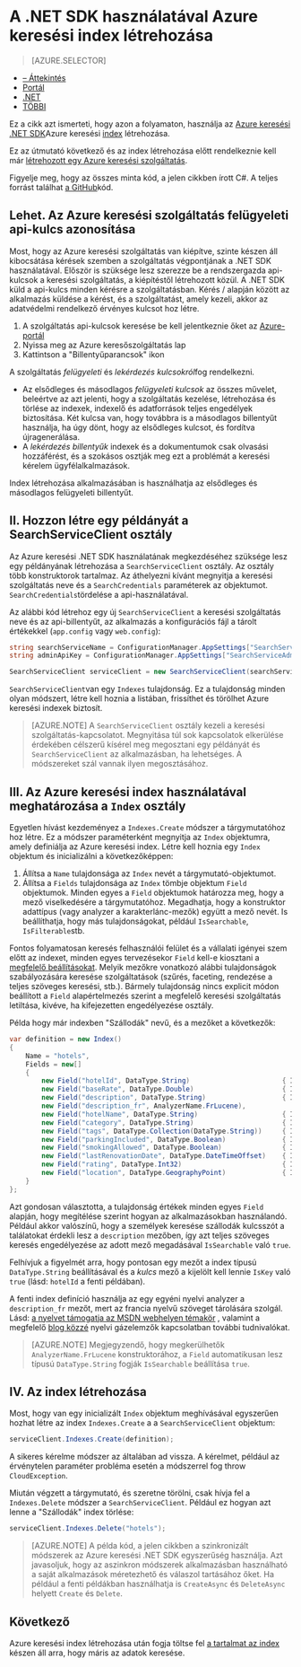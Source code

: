 <properties
    pageTitle="A .NET SDK használatával Azure keresési index létrehozása |} Microsoft Azure |} A felhőben tárolt keresési szolgáltatás"
    description="Index létrehozása az Azure keresési .NET SDK használatával kódot."
    services="search"
    documentationCenter=""
    authors="brjohnstmsft"
    manager="jhubbard"
    editor=""
    tags="azure-portal"/>

<tags
    ms.service="search"
    ms.devlang="dotnet"
    ms.workload="search"
    ms.topic="get-started-article"
    ms.tgt_pltfrm="na"
    ms.date="08/29/2016"
    ms.author="brjohnst"/>

# <a name="create-an-azure-search-index-using-the-net-sdk"></a>A .NET SDK használatával Azure keresési index létrehozása
> [AZURE.SELECTOR]
- [– Áttekintés](search-what-is-an-index.md)
- [Portál](search-create-index-portal.md)
- [.NET](search-create-index-dotnet.md)
- [TÖBBI](search-create-index-rest-api.md)


Ez a cikk azt ismerteti, hogy azon a folyamaton, használja az [Azure keresési .NET SDK](https://msdn.microsoft.com/library/azure/dn951165.aspx)Azure keresési [index](https://msdn.microsoft.com/library/azure/dn798941.aspx) létrehozása.

Ez az útmutató következő és az index létrehozása előtt rendelkeznie kell már [létrehozott egy Azure keresési szolgáltatás](search-create-service-portal.md).

Figyelje meg, hogy az összes minta kód, a jelen cikkben írott C#. A teljes forrást találhat [a GitHub](http://aka.ms/search-dotnet-howto)kód.

## <a name="i-identify-your-azure-search-services-admin-api-key"></a>Lehet. Az Azure keresési szolgáltatás felügyeleti api-kulcs azonosítása
Most, hogy az Azure keresési szolgáltatás van kiépítve, szinte készen áll kibocsátása kérések szemben a szolgáltatás végpontjának a .NET SDK használatával. Először is szüksége lesz szerezze be a rendszergazda api-kulcsok a keresési szolgáltatás, a kiépítéstől létrehozott közül. A .NET SDK küld a api-kulcs minden kérésre a szolgáltatásban. Kérés / alapján között az alkalmazás küldése a kérést, és a szolgáltatást, amely kezeli, akkor az adatvédelmi rendelkező érvényes kulcsot hoz létre.

1. A szolgáltatás api-kulcsok keresése be kell jelentkeznie őket az [Azure-portál](https://portal.azure.com/)
2. Nyissa meg az Azure keresőszolgáltatás lap
3. Kattintson a "Billentyűparancsok" ikon

A szolgáltatás *felügyeleti* és *lekérdezés kulcsokról*fog rendelkezni.

  - Az elsődleges és másodlagos *felügyeleti kulcsok* az összes művelet, beleértve az azt jelenti, hogy a szolgáltatás kezelése, létrehozása és törlése az indexek, indexelő és adatforrások teljes engedélyek biztosítása. Két kulcsa van, hogy továbbra is a másodlagos billentyűt használja, ha úgy dönt, hogy az elsődleges kulcsot, és fordítva újragenerálása.
  - A *lekérdezés billentyűk* indexek és a dokumentumok csak olvasási hozzáférést, és a szokásos osztják meg ezt a problémát a keresési kérelem ügyfélalkalmazások.

Index létrehozása alkalmazásában is használhatja az elsődleges és másodlagos felügyeleti billentyűt.

<a name="CreateSearchServiceClient"></a>
## <a name="ii-create-an-instance-of-the-searchserviceclient-class"></a>II. Hozzon létre egy példányát a SearchServiceClient osztály
Az Azure keresési .NET SDK használatának megkezdéséhez szüksége lesz egy példányának létrehozása a `SearchServiceClient` osztály. Az osztály több konstruktorok tartalmaz. Az áthelyezni kívánt megnyitja a keresési szolgáltatás neve és a `SearchCredentials` paraméterek az objektumot. `SearchCredentials`tördelése a api-használatával.

Az alábbi kód létrehoz egy új `SearchServiceClient` a keresési szolgáltatás neve és az api-billentyűt, az alkalmazás a konfigurációs fájl a tárolt értékekkel (`app.config` vagy `web.config`):

```csharp
string searchServiceName = ConfigurationManager.AppSettings["SearchServiceName"];
string adminApiKey = ConfigurationManager.AppSettings["SearchServiceAdminApiKey"];

SearchServiceClient serviceClient = new SearchServiceClient(searchServiceName, new SearchCredentials(adminApiKey));
```

`SearchServiceClient`van egy `Indexes` tulajdonság. Ez a tulajdonság minden olyan módszert, létre kell hoznia a listában, frissíthet és törölhet Azure keresési indexek biztosít.

> [AZURE.NOTE] A `SearchServiceClient` osztály kezeli a keresési szolgáltatás-kapcsolatot. Megnyitása túl sok kapcsolatok elkerülése érdekében célszerű kísérel meg megosztani egy példányát és `SearchServiceClient` az alkalmazásban, ha lehetséges. A módszereket szál vannak ilyen megosztásához.

<a name="DefineIndex"></a>
## <a name="iii-define-your-azure-search-index-using-the-index-class"></a>III. Az Azure keresési index használatával meghatározása a `Index` osztály
Egyetlen hívást kezdeményez a `Indexes.Create` módszer a tárgymutatóhoz hoz létre. Ez a módszer paraméterként megnyitja az `Index` objektumra, amely definiálja az Azure keresési index. Létre kell hoznia egy `Index` objektum és inicializálni a következőképpen:

1. Állítsa a `Name` tulajdonsága az `Index` nevét a tárgymutató-objektumot.
2. Állítsa a `Fields` tulajdonsága az `Index` tömbje objektum `Field` objektumok. Minden egyes a `Field` objektumok határozza meg, hogy a mező viselkedésére a tárgymutatóhoz. Megadhatja, hogy a konstruktor adattípus (vagy analyzer a karakterlánc-mezők) együtt a mező nevét. Is beállíthatja, hogy más tulajdonságokat, például `IsSearchable`, `IsFilterable`stb.

Fontos folyamatosan keresés felhasználói felület és a vállalati igényei szem előtt az indexet, minden egyes tervezésekor `Field` kell-e kiosztani a [megfelelő beállításokat](https://msdn.microsoft.com/library/azure/dn798941.aspx). Melyik mezőkre vonatkozó alábbi tulajdonságok szabályozására keresése szolgáltatások (szűrés, faceting, rendezése a teljes szöveges keresési, stb.). Bármely tulajdonság nincs explicit módon beállított a `Field` alapértelmezés szerint a megfelelő keresési szolgáltatás letiltása, kivéve, ha kifejezetten engedélyezése osztály.

Példa hogy már indexben "Szállodák" nevű, és a mezőket a következők:

```csharp
var definition = new Index()
{
    Name = "hotels",
    Fields = new[]
    {
        new Field("hotelId", DataType.String)                       { IsKey = true, IsFilterable = true },
        new Field("baseRate", DataType.Double)                      { IsFilterable = true, IsSortable = true, IsFacetable = true },
        new Field("description", DataType.String)                   { IsSearchable = true },
        new Field("description_fr", AnalyzerName.FrLucene),
        new Field("hotelName", DataType.String)                     { IsSearchable = true, IsFilterable = true, IsSortable = true },
        new Field("category", DataType.String)                      { IsSearchable = true, IsFilterable = true, IsSortable = true, IsFacetable = true },
        new Field("tags", DataType.Collection(DataType.String))     { IsSearchable = true, IsFilterable = true, IsFacetable = true },
        new Field("parkingIncluded", DataType.Boolean)              { IsFilterable = true, IsFacetable = true },
        new Field("smokingAllowed", DataType.Boolean)               { IsFilterable = true, IsFacetable = true },
        new Field("lastRenovationDate", DataType.DateTimeOffset)    { IsFilterable = true, IsSortable = true, IsFacetable = true },
        new Field("rating", DataType.Int32)                         { IsFilterable = true, IsSortable = true, IsFacetable = true },
        new Field("location", DataType.GeographyPoint)              { IsFilterable = true, IsSortable = true }
    }
};
```

Azt gondosan választotta, a tulajdonság értékek minden egyes `Field` alapján, hogy megítélése szerint hogyan az alkalmazásokban használandó. Például akkor valószínű, hogy a személyek keresése szállodák kulcsszót a találatokat érdekli lesz a `description` mezőben, így azt teljes szöveges keresés engedélyezése az adott mező megadásával `IsSearchable` való `true`.

Felhívjuk a figyelmét arra, hogy pontosan egy mezőt a index típusú `DataType.String` beállításával és a _kulcs_ mező a kijelölt kell lennie `IsKey` való `true` (lásd: `hotelId` a fenti példában).

A fenti index definíció használja az egy egyéni nyelvi analyzer a `description_fr` mezőt, mert az francia nyelvű szöveget tárolására szolgál. Lásd: [a nyelvet támogatja az MSDN webhelyen témakör](https://msdn.microsoft.com/library/azure/dn879793.aspx) , valamint a megfelelő [blog közzé](https://azure.microsoft.com/blog/language-support-in-azure-search/) nyelvi gázelemzők kapcsolatban további tudnivalókat.

> [AZURE.NOTE]  Megjegyzendő, hogy megkerülhetők `AnalyzerName.FrLucene` konstruktorához, a `Field` automatikusan lesz típusú `DataType.String` fogják `IsSearchable` beállítása `true`.

## <a name="iv-create-the-index"></a>IV. Az index létrehozása
Most, hogy van egy inicializált `Index` objektum meghívásával egyszerűen hozhat létre az index `Indexes.Create` a a `SearchServiceClient` objektum:

```csharp
serviceClient.Indexes.Create(definition);
```

A sikeres kérelme módszer az általában ad vissza. A kérelmet, például az érvénytelen paraméter probléma esetén a módszerrel fog throw `CloudException`.

Miután végzett a tárgymutató, és szeretne törölni, csak hívja fel a `Indexes.Delete` módszer a `SearchServiceClient`. Például ez hogyan azt lenne a "Szállodák" index törlése:

```csharp
serviceClient.Indexes.Delete("hotels");
```

> [AZURE.NOTE] A példa kód, a jelen cikkben a szinkronizált módszerek az Azure keresési .NET SDK egyszerűség használja. Azt javasoljuk, hogy az aszinkron módszerek alkalmazásban használható a saját alkalmazások méretezhető és válaszol tartásához őket. Ha például a fenti példákban használhatja is `CreateAsync` és `DeleteAsync` helyett `Create` és `Delete`.

## <a name="next"></a>Következő
Azure keresési index létrehozása után fogja töltse fel [a tartalmat az index](search-what-is-data-import.md) készen áll arra, hogy máris az adatok keresése.
